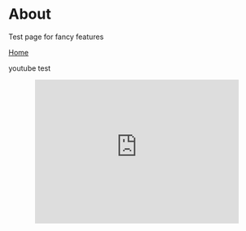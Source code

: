 
# About
Test page for fancy features

[Home](index.md)

youtube test

<div style="position: relative; padding-bottom: 56.25%; height: 0; overflow: hidden; max-width: 400px; margin: auto;">
  <iframe
    src="https://www.youtube.com/embed/t68Hqry-XeQ"
    title="YouTube video player"
    frameborder="0"
    allow="accelerometer; autoplay; clipboard-write; encrypted-media; gyroscope; picture-in-picture"
    allowfullscreen
    style="position: absolute; top: 0; left: 0; width: 100%; height: 100%;">
  </iframe>
</div>
